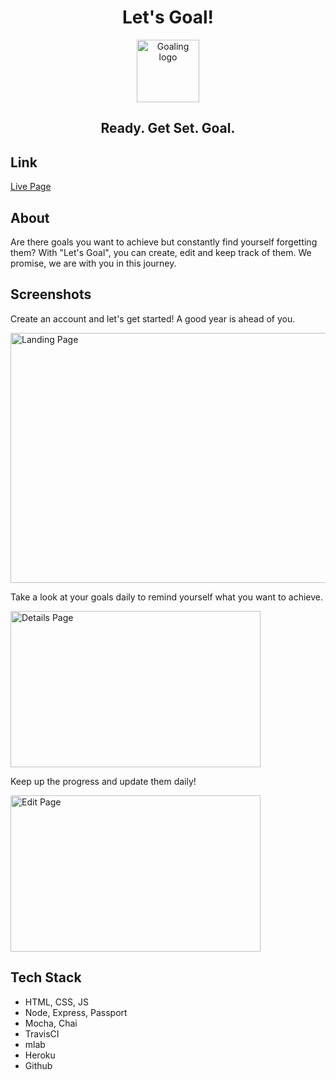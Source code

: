 <h1 align=center>Let's Goal!</h1>

<p align="center" size=10>
    <img src="https://ya-webdesign.com/images/gps-pin-png-4.png" width=100 height= 100 alt="Goaling logo">
</p>

<h2 align="center"> Ready. Get Set. Goal.
</h2>

## Link
[Live Page](https://guarded-crag-10336.herokuapp.com/)

## About

Are there goals you want to achieve but constantly find yourself forgetting them? With "Let's Goal", you can create, edit and keep track of them. We promise, we are with you in this journey.

## Screenshots
<p>
    Create an account and let's get started! A good year is ahead of you.
</p>
<img align="center" src="https://github.com/dngiang/lets-goal/blob/master/img/LandingPage.jpg" alt="Landing Page"  height=400 width=800>

<p>
    Take a look at your goals daily to remind yourself what you want to achieve.
</p>
<img align="center" src="https://github.com/dngiang/lets-goal/blob/master/img/DetailsPage.jpg" alt="Details Page" height=250 width=400>

<p>
    Keep up the progress and update them daily!
</p>
<img align="center" src="https://github.com/dngiang/lets-goal/blob/master/img/EditPage.jpg" alt="Edit Page" height=250 width=400>
   
## Tech Stack

<ul>
  <li>HTML, CSS, JS</li>
  <li>Node, Express, Passport</li>
  <li>Mocha, Chai</li>
  <li>TravisCI</li>
  <li>mlab</li>
  <li>Heroku</li>
  <li>Github</li>
</ul>
